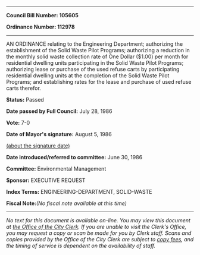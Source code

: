 

********

**Council Bill Number: 105605**
   
**Ordinance Number: 112978**
********

 AN ORDINANCE relating to the Engineering Department; authorizing the establishment of the Solid Waste Pilot Programs; authorizing a reduction in the monthly solid waste collection rate of One Dollar ($1.00) per month for residential dwelling units participating in the Solid Waste Pilot Programs; authorizing lease or purchase of the used refuse carts by participating residential dwelling units at the completion of the Solid Waste Pilot Programs; and establishing rates for the lease and purchase of used refuse carts therefor.

**Status:** Passed
   
**Date passed by Full Council:** July 28, 1986
   
**Vote:** 7-0
   
**Date of Mayor's signature:** August 5, 1986
   
[(about the signature date)](/~public/approvaldate.htm)
   
   
   
**Date introduced/referred to committee:** June 30, 1986
   
**Committee:** Environmental Management
   
**Sponsor:** EXECUTIVE REQUEST
   
   
**Index Terms:** ENGINEERING-DEPARTMENT, SOLID-WASTE

**Fiscal Note:**_(No fiscal note available at this time)_
********

_No text for this document is available on-line. You may view this document at [the Office of the City Clerk](http://www.seattle.gov/leg/clerk/contactUs.htm). If you are unable to visit the Clerk's Office, you may request a copy or scan be made for you by Clerk staff. Scans and copies provided by the Office of the City Clerk are subject to [copy fees](http://clerk.seattle.gov/~public/clerkfees.htm), and the timing of service is dependent on the availability of staff._

